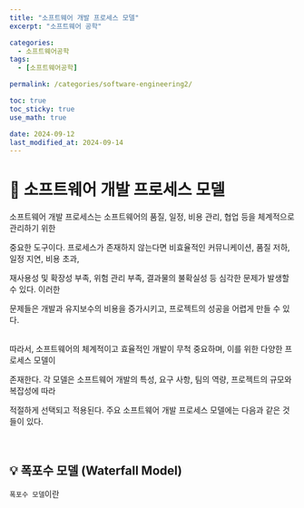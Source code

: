 ```yaml
---
title: "소프트웨어 개발 프로세스 모델"
excerpt: "소프트웨어 공학"

categories:
  - 소프트웨어공학
tags:
  - [소프트웨어공학]

permalink: /categories/software-engineering2/

toc: true
toc_sticky: true
use_math: true

date: 2024-09-12
last_modified_at: 2024-09-14
---
```


# 👑 소프트웨어 개발 프로세스 모델

소프트웨어 개발 프로세스는 소프트웨어의 품질, 일정, 비용 관리, 협업 등을 체계적으로 관리하기 위한 <br>

중요한 도구이다. 프로세스가 존재하지 않는다면 비효율적인 커뮤니케이션, 품질 저하, 일정 지연, 비용 초과, <br>

재사용성 및 확장성 부족, 위험 관리 부족, 결과물의 불확실성 등 심각한 문제가 발생할 수 있다. 이러한 <br>

문제들은 개발과 유지보수의 비용을 증가시키고, 프로젝트의 성공을 어렵게 만들 수 있다. <br><br>

따라서, 소프트웨어의 체계적이고 효율적인 개발이 무척 중요하며, 이를 위한 다양한 프로세스 모델이 <br>

존재한다. 각 모델은 소프트웨어 개발의 특성, 요구 사항, 팀의 역량, 프로젝트의 규모와 복잡성에 따라 <br>

적절하게 선택되고 적용된다. 주요 소프트웨어 개발 프로세스 모델에는 다음과 같은 것들이 있다.

<br>

## 💡 폭포수 모델 (Waterfall Model)

`폭포수 모델`이란